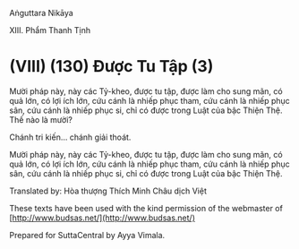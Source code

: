  

Aṅguttara Nikāya

XIII. Phẩm Thanh Tịnh

# (VIII) (130) Ðược Tu Tập (3)

Mười pháp này, này các Tỷ-kheo, được tu tập, được làm cho sung mãn, có quả lớn, có lợi ích lớn, cứu cánh là nhiếp phục tham, cứu cánh là nhiếp phục sân, cứu cánh là nhiếp phục si, chỉ có được trong Luật của bậc Thiện Thệ. Thế nào là mười?

Chánh tri kiến... chánh giải thoát.

Mười pháp này, này các Tỷ-kheo, được tu tập, được làm cho sung mãn, có quả lớn, có lợi ích lớn, cứu cánh là nhiếp phục tham, cứu cánh là nhiếp phục sân, cứu cánh là nhiếp phục si, chỉ có được trong Luật của bậc Thiện Thệ.

Translated by: Hòa thượng Thích Minh Châu dịch Việt

These texts have been used with the kind permission of the webmaster of [http://www.budsas.net/](http://www.budsas.net/)

Prepared for SuttaCentral by Ayya Vimala.